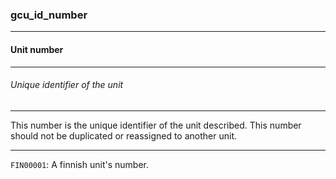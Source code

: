 ### gcu_id_number



------
#### Unit number



------
###### Unique identifier of the unit



------
This number is the unique identifier of the unit described.  This number should not be duplicated or reassigned to another unit.



------
`FIN00001`: A finnish unit's number.
